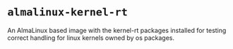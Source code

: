 # `almalinux-kernel-rt`
An AlmaLinux based image with the kernel-rt packages installed for testing correct handling for linux kernels owned by os packages.
